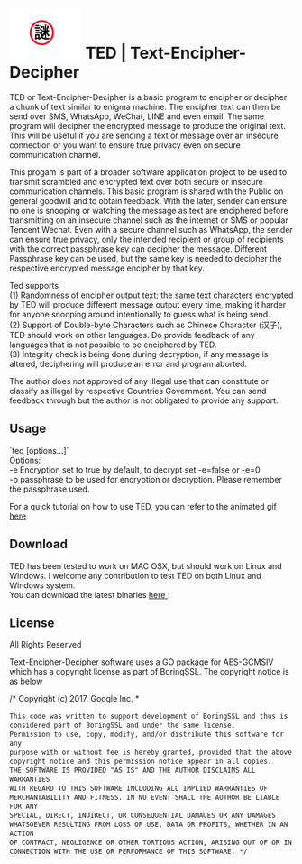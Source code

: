 #  <img src="https://github.com/maxng07/ted/blob/master/mi.png"> TED | Text-Encipher-Decipher 
TED or Text-Encipher-Decipher is a basic program to encipher or decipher a chunk of text similar to enigma machine. The encipher text can then be send over SMS, WhatsApp, WeChat, LINE and even email. The same program will decipher the encrypted message to produce the original text. This will be useful if you are sending a text or message over an insecure connection or you want to ensure true privacy even on secure communication channel.

This progam is part of a broader software application project to be used to transmit scrambled and encrypted text over both secure or insecure communication channels. This basic program is shared with the Public on general goodwill and to obtain feedback. With the later, sender can ensure no one is snooping or watching the message as text are enciphered before transmitting on an insecure channel such as the internet or SMS or popular Tencent Wechat. Even with a secure channel such as WhatsApp, the sender can ensure true privacy, only the intended recipient or group of recipients with the correct passphrase key can decipher the message. Different Passphrase key can be used, but the same key is needed to decipher the respective encrypted message encipher by that key. <p>
  
Ted supports <br>
(1) Randomness of encipher output text; the same text characters encrypted by TED will produce different message output every time, making it harder for anyone snooping around intentionally to guess what is being send. <br>
(2) Support of Double-byte Characters such as Chinese Character (汉子), TED should work on other languages. Do provide feedback of any languages that is not possible to be enciphered by TED. <br>
(3) Integrity check is being done during decryption, if any message is altered, deciphering will produce an error and program aborted. <p>

The author does not approved of any illegal use that can constitute or classify as illegal by respective Countries Government. You can send feedback through but the author is not obligated to provide any support.

<h2>Usage </h2>
`ted [options...]` <br>
Options: <br>
  -e  Encryption set to true by default, to decrypt set -e=false or -e=0 <br>
  -p  passphrase to be used for encryption or decryption. Please remember the passphrase used. <br>

</p>
For a quick tutorial on how to use TED, you can refer to the animated gif <a href="https://github.com/maxng07/ted/blob/master/ted.gif"> here </a>
  
<h2>Download </h2>
TED has been tested to work on MAC OSX, but should work on Linux and Windows. I welcome any contribution to test TED on both Linux and Windows system. <br>
You can download the latest binaries <a href="https://github.com/maxng07/ted/releases">here </a>: <br>

<h2>License </h2>
All Rights Reserved <p>
Text-Encipher-Decipher software uses a GO package for AES-GCMSIV which has a copyright license as part of BoringSSL. The copyright notice  is as below

/* Copyright (c) 2017, Google Inc. *

    This code was written to support development of BoringSSL and thus is
    considered part of BoringSSL and under the same license.
    Permission to use, copy, modify, and/or distribute this software for any
    purpose with or without fee is hereby granted, provided that the above
    copyright notice and this permission notice appear in all copies.
    THE SOFTWARE IS PROVIDED "AS IS" AND THE AUTHOR DISCLAIMS ALL WARRANTIES
    WITH REGARD TO THIS SOFTWARE INCLUDING ALL IMPLIED WARRANTIES OF
    MERCHANTABILITY AND FITNESS. IN NO EVENT SHALL THE AUTHOR BE LIABLE FOR ANY
    SPECIAL, DIRECT, INDIRECT, OR CONSEQUENTIAL DAMAGES OR ANY DAMAGES
    WHATSOEVER RESULTING FROM LOSS OF USE, DATA OR PROFITS, WHETHER IN AN ACTION
    OF CONTRACT, NEGLIGENCE OR OTHER TORTIOUS ACTION, ARISING OUT OF OR IN
    CONNECTION WITH THE USE OR PERFORMANCE OF THIS SOFTWARE. */


